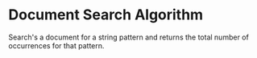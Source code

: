 # Document Search Algorithm
Search's a document for a string pattern and returns the total number of occurrences for that pattern.
